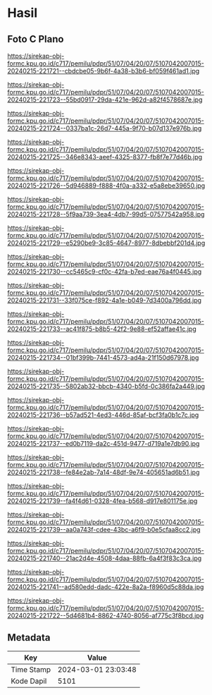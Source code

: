 # Hasil

## Foto C Plano

https://sirekap-obj-formc.kpu.go.id/c717/pemilu/pdpr/51/07/04/20/07/5107042007015-20240215-221721--cbdcbe05-9b6f-4a38-b3b6-bf059f461ad1.jpg

https://sirekap-obj-formc.kpu.go.id/c717/pemilu/pdpr/51/07/04/20/07/5107042007015-20240215-221723--55bd0917-29da-421e-962d-a82f4578687e.jpg

https://sirekap-obj-formc.kpu.go.id/c717/pemilu/pdpr/51/07/04/20/07/5107042007015-20240215-221724--0337ba1c-26d7-445a-9f70-b07d137e976b.jpg

https://sirekap-obj-formc.kpu.go.id/c717/pemilu/pdpr/51/07/04/20/07/5107042007015-20240215-221725--346e8343-aeef-4325-8377-fb8f7e77d46b.jpg

https://sirekap-obj-formc.kpu.go.id/c717/pemilu/pdpr/51/07/04/20/07/5107042007015-20240215-221726--5d946889-f888-4f0a-a332-e5a8ebe39650.jpg

https://sirekap-obj-formc.kpu.go.id/c717/pemilu/pdpr/51/07/04/20/07/5107042007015-20240215-221728--5f9aa739-3ea4-4db7-99d5-07577542a958.jpg

https://sirekap-obj-formc.kpu.go.id/c717/pemilu/pdpr/51/07/04/20/07/5107042007015-20240215-221729--e5290be9-3c85-4647-8977-8dbebbf201d4.jpg

https://sirekap-obj-formc.kpu.go.id/c717/pemilu/pdpr/51/07/04/20/07/5107042007015-20240215-221730--cc5465c9-cf0c-42fa-b7ed-eae76a4f0445.jpg

https://sirekap-obj-formc.kpu.go.id/c717/pemilu/pdpr/51/07/04/20/07/5107042007015-20240215-221731--33f075ce-f892-4a1e-b049-7d3400a796dd.jpg

https://sirekap-obj-formc.kpu.go.id/c717/pemilu/pdpr/51/07/04/20/07/5107042007015-20240215-221733--ac41f875-b8b5-42f2-9e88-ef52affae41c.jpg

https://sirekap-obj-formc.kpu.go.id/c717/pemilu/pdpr/51/07/04/20/07/5107042007015-20240215-221734--01bf399b-7441-4573-ad4a-21f150d67978.jpg

https://sirekap-obj-formc.kpu.go.id/c717/pemilu/pdpr/51/07/04/20/07/5107042007015-20240215-221735--5802ab32-bbcb-4340-b5fd-0c386fa2a449.jpg

https://sirekap-obj-formc.kpu.go.id/c717/pemilu/pdpr/51/07/04/20/07/5107042007015-20240215-221736--b57ad521-4ed3-446d-85af-bcf3fa0b1c7c.jpg

https://sirekap-obj-formc.kpu.go.id/c717/pemilu/pdpr/51/07/04/20/07/5107042007015-20240215-221737--ed0b7119-da2c-451d-9477-d719a1e7db90.jpg

https://sirekap-obj-formc.kpu.go.id/c717/pemilu/pdpr/51/07/04/20/07/5107042007015-20240215-221738--fe84e2ab-7a14-48df-9e74-405651ad6b51.jpg

https://sirekap-obj-formc.kpu.go.id/c717/pemilu/pdpr/51/07/04/20/07/5107042007015-20240215-221739--fa4f4d61-0328-4fea-b568-d917e801175e.jpg

https://sirekap-obj-formc.kpu.go.id/c717/pemilu/pdpr/51/07/04/20/07/5107042007015-20240215-221739--aa0a743f-cdee-43bc-a6f9-b0e5cfaa8cc2.jpg

https://sirekap-obj-formc.kpu.go.id/c717/pemilu/pdpr/51/07/04/20/07/5107042007015-20240215-221740--21ac2d4e-4508-4daa-88fb-6a4f3f83c3ca.jpg

https://sirekap-obj-formc.kpu.go.id/c717/pemilu/pdpr/51/07/04/20/07/5107042007015-20240215-221741--ad580edd-dadc-422e-8a2a-f8960d5c88da.jpg

https://sirekap-obj-formc.kpu.go.id/c717/pemilu/pdpr/51/07/04/20/07/5107042007015-20240215-221722--5d4681b4-8862-4740-8056-af775c3f8bcd.jpg


## Metadata

| Key        | Value               |
| ---------- | ------------------- |
| Time Stamp | 2024-03-01 23:03:48 |
| Kode Dapil | 5101                |



